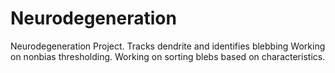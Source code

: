 # Neurodegeneration
Neurodegeneration Project. 
Tracks dendrite and identifies blebbing 
Working on nonbias thresholding. 
Working on sorting blebs based on characteristics. 
